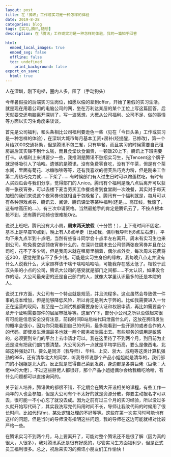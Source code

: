 ```yaml
---
layout: post
title: 在「腾讯」工作或实习是一种怎样的体验
date: 2019-8-28
categories: blog
tags: [实习,腾讯,随想]
description: 在「腾讯」工作或实习是一种怎样的体验，我的一篇知乎回答

html:
  embed_local_images: true
  embed_svg: false
  offline: false
  toc: undefined 
    print_background: false
export_on_save:
  html: true
---
```


人在深圳，刚下电梯，圈内人多，匿了（手动狗头）

今年暑假投的后端实习生岗位，如愿以偿的拿到offer，开始了暑假的实习生活。就是现在用着公司的电脑公司的网，坐在万利达某层的某个工位上写这篇回答，后天就要交还电脑离开深圳了，写一波感想，大概从公司福利、公司不足、做的事情等方面以实习生角度来谈谈。

首先是公司福利，和头条相比公司福利要逊色一些（见在「今日头条」工作或实习是一种怎样的体验），在深圳大城市每月基本工资+房补(经提醒，已修改)，第一个月给2000交通补助，但是腾讯不包三餐，只有早餐，而且实习的时候需要自己租房最后其实赚不到什么钱，而且食堂伙食偏贵，一顿饭20上下。腾讯上下班需要打卡。从福利上来讲要少一些，我推测是腾讯不愁招实习生，光Tencent这个牌子就足够吸引人了哈哈。遗憾的是腾讯，没有免费零食吃，没有下午茶，但是有个茶水间，里面有菊花、冰糖咖啡等等，还有我喜欢的德芙热巧克力粉，但是刚来工作第二周热巧克力就……下架了……有时候部门有人过生日时可以蹭蛋糕吃，有时有人买西瓜会与我们分享，觉得部门的人nice。腾讯有个福利是晚八点后离开可以获得一张夜宵券，可以去楼下麦当劳买工作餐或者到食堂刷一次晚餐，其实对于每天加班的我们来说这个夜宵券也就相当于包晚餐了。腾讯有一个福利就是，每月可以有各种游戏点券、腾讯云、阅读、腾讯课堂等某种福利(还是。。高压线，我惊了，这有啥高压的....)，有三次申请资格。当然最抢手的肯定是腾讯云了，不按点根本抢不到，还有腾讯视频也很难抢Orz。

说说上班吧，腾讯没有大小周，**周末两天放假**（十分赞！），上下班时间不固定，基本上是早晨10点到，晚上有人8点半走（比如我，偶尔我导师也8点左右走），平均下来九点半到十点吧，当然有些奋斗同学会十点半左右离开。周末有实习生也来到公司，吹免费空调领夜宵券什么的，在深圳住周末去公司领两张夜宵券并且在公司吃，花不了多少钱，但是我周末就在租房里躺着，偶尔点外卖，每次周末花费将近200，感觉兜里存不了多少钱。可能是实习生身份的缘故，我每晚八点走并没有什么人说我什么，大家照样该干啥干啥哈哈哈哈，可能我存在感太低了。相较于武汉头条的小点的公司，腾讯大公司的感受就是部门之间都……不太认识，如果没合作的话。大公司最亲密的还是自己部门的人，就像大学里认识最多的还是本院的人。

说说工作方面，大公司有一个特点就是规范，并且流程多。这点虽然会导致做一件事的成本增加，但是能够降低风险，所以肯定是利大于弊的。比如我需要进入一台正在运营的现网，甚至是一台测试机都需要身份认证和权限申请，再比如需要盖个章开个证明需要邮件的层层审批等等。这里YY下，部分小公司之所以没做起来很有可能是信息安全没有注意，前段时间B站后端代码泄露什么的，这放在腾讯发生的概率会很小，因为你只能看到自己的代码，最多能看到一些开源的或者合作的人的代码。即使发生泄漏最多也就一两个服务被泄露出去。有些服务的调用是敏感的，必须要到专门的平台上去申请才可以。我在这里待了不到两个月，到目前为止还是没有把我们部门摸清楚。大公司另外一点就是平均学历高，要么是像西电、北邮这种强劲211，要么是同济（我导师）、华科、上交、浙大、成电等这类计算机强劲的985，还有清华北大的同学，听我导师说那个产品小姐姐就是清华的，我们部门的小姐姐是北大的。反正就是觉得自己菜到发疯，身边都是各类巨佬（巨佬：大佬中的大佬），不过这些巨佬人都很好，那个产品小姐姐偶尔会给我糖吃哈哈，有什么问题都可以直接询问的。

关于新人培养，腾讯做的都很不错，不定期会在腾大开设相关的课程，有些工作一两年的人也会参加，但是大公司有个不太好的就是资源分散，你要主动报名才可以去，很可能一不小心忘了就没去成。因为之前有过三个月的实习经验，所以没过多久就开始写代码了，其实我洗写完代码用时间不长，导师让我改代码的时候用了很长时间，比如代码fmt，某处逻辑处理的不好等等。这些在第一次实习时可能也有这样的问题，但是当时的导师没有指明这些问题，我的导师在这边可能就相对比较严格一些。

在腾讯实习不到两个月，马上要离开了，可能对整个腾讯还不是很了解（因为真的很大，人很多），我对腾讯系还是很有好感的，尽管实习生方面福利少，但是正式员工福利很多。总之，祝后来实习的腾讯小朋友们工作愉快！